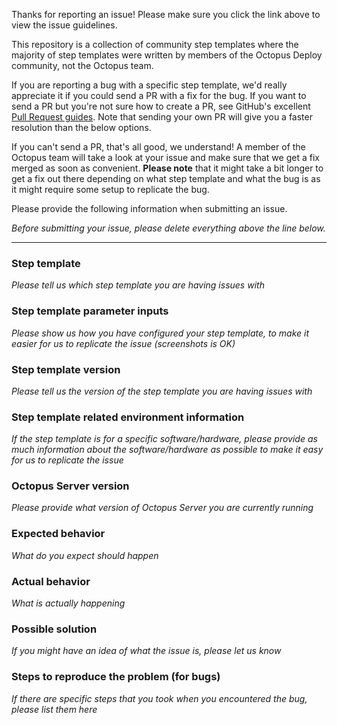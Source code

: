 Thanks for reporting an issue! Please make sure you click the link above to view the issue guidelines.

This repository is a collection of community step templates where the majority of step templates were written by members of the Octopus Deploy community, not the Octopus team.

If you are reporting a bug with a specific step template, we'd really appreciate it if you could send a PR with a fix for the bug. 
If you want to send a PR but you're not sure how to create a PR, see GitHub's excellent [Pull Request guides](https://help.github.com/articles/proposing-changes-to-your-work-with-pull-requests/). Note that sending your own PR will give you a faster resolution than the below options.

If you can't send a PR, that's all good, we understand! A member of the Octopus team will take a look at your issue and make sure that we get a fix merged as soon as convenient. 
**Please note** that it might take a bit longer to get a fix out there depending on what step template and what the bug is as it might require some setup to replicate the bug.

Please provide the following information when submitting an issue.

_Before submitting your issue, please delete everything above the line below._

---

### Step template
_Please tell us which step template you are having issues with_

### Step template parameter inputs
_Please show us how you have configured your step template, to make it easier for us to replicate the issue (screenshots is OK)_

### Step template version
_Please tell us the version of the step template you are having issues with_

### Step template related environment information
_If the step template is for a specific software/hardware, please provide as much information about the software/hardware as possible to make it easy for us to replicate the issue_

### Octopus Server version
_Please provide what version of Octopus Server you are currently running_

### Expected behavior

_What do you expect should happen_

### Actual behavior

_What is actually happening_

### Possible solution
_If you might have an idea of what the issue is, please let us know_

### Steps to reproduce the problem (for bugs)

_If there are specific steps that you took when you encountered the bug, please list them here_
